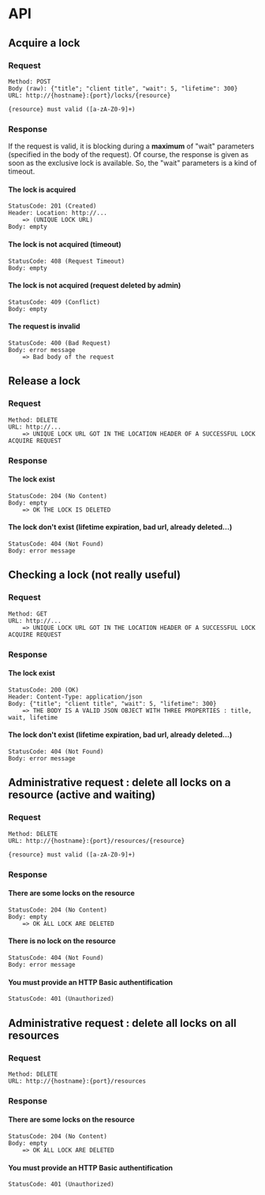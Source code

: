 # API

## Acquire a lock

### Request

    Method: POST
    Body (raw): {"title"; "client title", "wait": 5, "lifetime": 300}
    URL: http://{hostname}:{port}/locks/{resource}

    {resource} must valid ([a-zA-Z0-9]+)

### Response

If the request is valid, it is blocking during a **maximum** of "wait" parameters (specified in the body of the request). Of course, the response is given as soon as the 
exclusive lock is available. So, the "wait" parameters is a kind of timeout. 

#### The lock is acquired

    StatusCode: 201 (Created)
    Header: Location: http://... 
        => (UNIQUE LOCK URL)
    Body: empty

#### The lock is not acquired (timeout)

    StatusCode: 408 (Request Timeout)
    Body: empty

#### The lock is not acquired (request deleted by admin)

    StatusCode: 409 (Conflict)
    Body: empty

#### The request is invalid

    StatusCode: 400 (Bad Request)
    Body: error message
        => Bad body of the request

## Release a lock

### Request

    Method: DELETE
    URL: http://...
        => UNIQUE LOCK URL GOT IN THE LOCATION HEADER OF A SUCCESSFUL LOCK ACQUIRE REQUEST

### Response

#### The lock exist

    StatusCode: 204 (No Content)
    Body: empty
        => OK THE LOCK IS DELETED

#### The lock don't exist (lifetime expiration, bad url, already deleted...)

    StatusCode: 404 (Not Found)
    Body: error message

## Checking a lock (not really useful)

### Request

    Method: GET
    URL: http://...
        => UNIQUE LOCK URL GOT IN THE LOCATION HEADER OF A SUCCESSFUL LOCK ACQUIRE REQUEST

### Response

#### The lock exist

    StatusCode: 200 (OK)
    Header: Content-Type: application/json
    Body: {"title"; "client title", "wait": 5, "lifetime": 300}
        => THE BODY IS A VALID JSON OBJECT WITH THREE PROPERTIES : title, wait, lifetime

#### The lock don't exist (lifetime expiration, bad url, already deleted...)

    StatusCode: 404 (Not Found)
    Body: error message

## Administrative request : delete all locks on a resource (active and waiting)

### Request

    Method: DELETE
    URL: http://{hostname}:{port}/resources/{resource}

    {resource} must valid ([a-zA-Z0-9]+)

### Response

#### There are some locks on the resource

    StatusCode: 204 (No Content)
    Body: empty
        => OK ALL LOCK ARE DELETED

#### There is no lock on the resource

    StatusCode: 404 (Not Found)
    Body: error message

#### You must provide an HTTP Basic authentification

    StatusCode: 401 (Unauthorized)

## Administrative request : delete all locks on all resources

### Request

    Method: DELETE
    URL: http://{hostname}:{port}/resources

### Response

#### There are some locks on the resource

    StatusCode: 204 (No Content)
    Body: empty
        => OK ALL LOCK ARE DELETED

#### You must provide an HTTP Basic authentification

    StatusCode: 401 (Unauthorized) 

    














